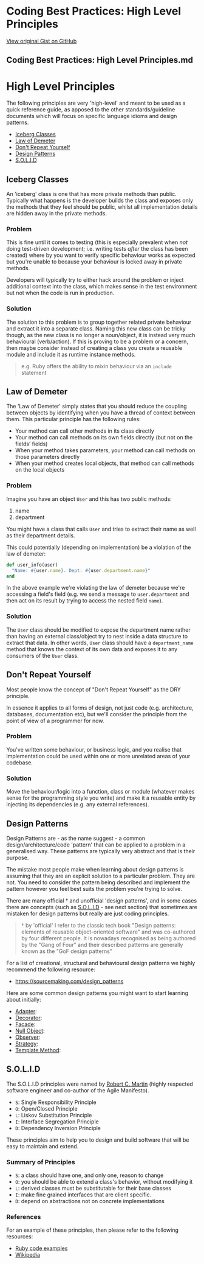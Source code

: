 # Coding Best Practices: High Level Principles

[View original Gist on GitHub](https://gist.github.com/Integralist/9bd233b776c9d5d6a3bc5710981d61e8)

## Coding Best Practices: High Level Principles.md

# High Level Principles

The following principles are very 'high-level' and meant to be used as a quick reference guide, as apposed to the other standards/guideline documents which will focus on specific language idioms and design patterns.

- [Iceberg Classes](#iceberg-classes)
- [Law of Demeter](#law-of-demeter)
- [Don't Repeat Yourself](#dont-repeat-yourself)
- [Design Patterns](#design-patterns)
- [S.O.L.I.D](#solid)

## Iceberg Classes

An 'iceberg' class is one that has more private methods than public. Typically what happens is the developer builds the class and exposes only the methods that they feel should be public, whilst all implementation details are hidden away in the private methods.

### Problem

This is fine until it comes to testing (this is especially prevalent when *not* doing test-driven development; i.e. writing tests *after* the class has been created) where by you want to verify specific behaviour works as expected but you're unable to because your behaviour is locked away in private methods.

Developers will typically try to either hack around the problem or inject additional context into the class, which makes sense in the test environment but not when the code is run in production.

### Solution

The solution to this problem is to group together related private behaviour and extract it into a separate class. Naming this new class can be tricky though, as the new class is no longer a noun/object, it is instead very much behavioural (verb/action). If this is proving to be a problem or a concern, then maybe consider instead of creating a class you create a reusable module and include it as runtime instance methods.

> e.g. Ruby offers the ability to mixin behaviour via an `include` statement

## Law of Demeter

The 'Law of Demeter' simply states that you should reduce the coupling between objects by identifying when you have a thread of context between them. This particular principle has the following rules:

- Your method can call other methods in its class directly
- Your method can call methods on its own fields directly (but not on the fields’ fields)
- When your method takes parameters, your method can call methods on those parameters directly
- When your method creates local objects, that method can call methods on the local objects

### Problem

Imagine you have an object `User` and this has two public methods:

1. name
2. department

You might have a class that calls `User` and tries to extract their name as well as their department details.

This could potentially (depending on implementation) be a violation of the law of demeter:

```rb
def user_info(user)
  "Name: #{user.name}. Dept: #{user.department.name}"
end
```

In the above example we're violating the law of demeter because we're accessing a field's field (e.g. we send a message to `user.department` and then act on its result by trying to access the nested field `name`).

### Solution

The `User` class should be modified to expose the department name rather than having an external class/object try to nest inside a data structure to extract that data. In other words, `User` class should have a `department_name` method that knows the context of its own data and exposes it to any consumers of the `User` class.

## Don't Repeat Yourself

Most people know the concept of "Don't Repeat Yourself" as the DRY principle.

In essence it applies to all forms of design, not just code (e.g. architecture, databases, documentation etc), but we'll consider the principle from the point of view of a programmer for now.

### Problem

You've written some behaviour, or business logic, and you realise that implementation could be used within one or more unrelated areas of your codebase.

### Solution

Move the behaviour/logic into a function, class or module (whatever makes sense for the programming style you write) and make it a reusable entity by injecting its dependencies (e.g. any external references).

## Design Patterns

Design Patterns are - as the name suggest - a common design/architecture/code 'pattern' that can be applied to a problem in a generalised way. These patterns are typically very abstract and that is their purpose. 

The mistake most people make when learning about design patterns is assuming that they are an explicit solution to a particular problem. They are not. You need to consider the pattern being described and implement the pattern however you feel best suits the problem you're trying to solve.

There are many official † and unofficial 'design patterns', and in some cases there are concepts (such as [S.O.L.I.D](#solid) - see next section) that sometimes are mistaken for design patterns but really are just coding principles.

> † by 'official' I refer to the classic tech book "Design patterns: elements of reusable object-oriented software" and was co-authored by four different people. It is nowadays recognised as being authored by the "Gang of Four" and their described patterns are generally known as the "GoF design patterns"

For a list of creational, structural and behavioural design patterns we highly recommend the following resource:

- https://sourcemaking.com/design_patterns

Here are some common design patterns you might want to start learning about initially:

- [Adapter](https://sourcemaking.com/design_patterns/adapter): 
- [Decorator](https://sourcemaking.com/design_patterns/decorator): 
- [Facade](https://sourcemaking.com/design_patterns/facade): 
- [Null Object](https://sourcemaking.com/design_patterns/null_object): 
- [Observer](https://sourcemaking.com/design_patterns/observer): 
- [Strategy](https://sourcemaking.com/design_patterns/strategy): 
- [Template Method](https://sourcemaking.com/design_patterns/template_method): 

## S.O.L.I.D

The S.O.L.I.D principles were named by [Robert C. Martin](https://en.wikipedia.org/wiki/Robert_Cecil_Martin) (highly respected software engineer and co-author of the Agile Manifesto).

- `S`: Single Responsibility Principle
- `O`: Open/Closed Principle
- `L`: Liskov Substitution Principle
- `I`: Interface Segregation Principle
- `D`: Dependency Inversion Principle

These principles aim to help you to design and build software that will be easy to maintain and extend.

### Summary of Principles

- `S`: a class should have one, and only one, reason to change
- `O`: you should be able to extend a class's behavior, without modifying it
- `L`: derived classes must be substitutable for their base classes
- `I`: make fine grained interfaces that are client specific.
- `D`: depend on abstractions not on concrete implementations

### References

For an example of these principles, then please refer to the following resources:

- [Ruby code examples](https://gist.github.com/Integralist/9482527)
- [Wikipedia](https://en.wikipedia.org/wiki/SOLID_(object-oriented_design))

